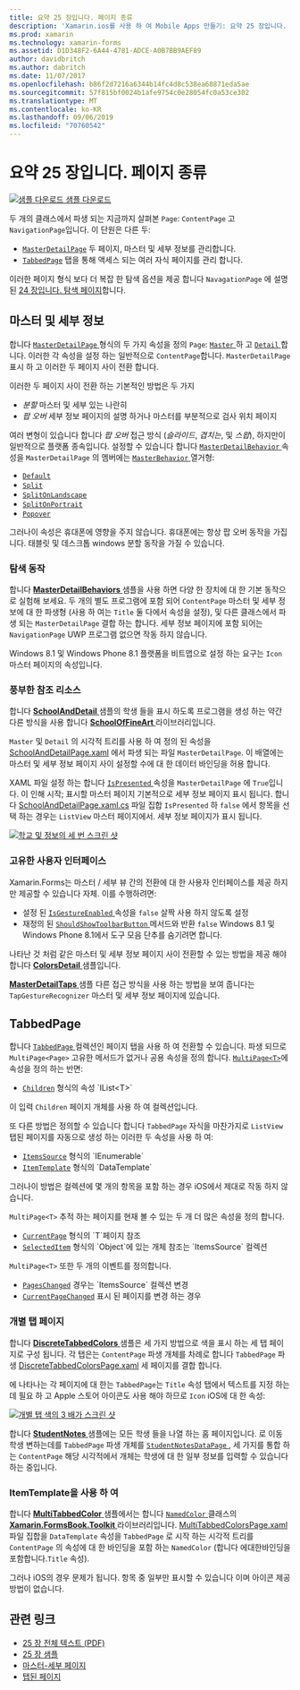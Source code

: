 ```yaml
---
title: 요약 25 장입니다. 페이지 종류
description: 'Xamarin.ios를 사용 하 여 Mobile Apps 만들기: 요약 25 장입니다. 페이지 종류'
ms.prod: xamarin
ms.technology: xamarin-forms
ms.assetid: D1D348F2-6A44-4781-ADCE-A0B7BB9AEF89
author: davidbritch
ms.author: dabritch
ms.date: 11/07/2017
ms.openlocfilehash: b86f2d7216a6344b14fc4d8c538ea68871eda5ae
ms.sourcegitcommit: 57f815bf0024b1afe9754c0e28054fc0a53ce302
ms.translationtype: MT
ms.contentlocale: ko-KR
ms.lasthandoff: 09/06/2019
ms.locfileid: "70760542"
---
```

# <a name="summary-of-chapter-25-page-varieties"></a>요약 25 장입니다. 페이지 종류

[![샘플 다운로드](~/media/shared/download.png) 샘플 다운로드](https://github.com/xamarin/xamarin-forms-book-samples/tree/master/Chapter25)

두 개의 클래스에서 파생 되는 지금까지 살펴본 `Page`: `ContentPage` 고 `NavigationPage`입니다. 이 단원은 다른 두:

- [`MasterDetailPage`](xref:Xamarin.Forms.MasterDetailPage) 두 페이지, 마스터 및 세부 정보를 관리합니다.
- [`TabbedPage`](xref:Xamarin.Forms.TabbedPage) 탭을 통해 액세스 되는 여러 자식 페이지를 관리 합니다.

이러한 페이지 형식 보다 더 복잡 한 탐색 옵션을 제공 합니다 `NavagationPage` 에 설명 된 [24 장입니다. 탐색 페이지](~/xamarin-forms/creating-mobile-apps-xamarin-forms/summaries/chapter24.md)합니다.

## <a name="master-and-detail"></a>마스터 및 세부 정보

합니다 [ `MasterDetailPage` ](xref:Xamarin.Forms.MasterDetailPage) 형식의 두 가지 속성을 정의 `Page`: [ `Master` ](xref:Xamarin.Forms.MasterDetailPage.Master) 하 고 [ `Detail` ](xref:Xamarin.Forms.MasterDetailPage.Detail)합니다. 이러한 각 속성을 설정 하는 일반적으로 `ContentPage`합니다. `MasterDetailPage` 표시 하 고 이러한 두 페이지 사이 전환 합니다.

이러한 두 페이지 사이 전환 하는 기본적인 방법은 두 가지

- *분할* 마스터 및 세부 있는 나란히
- *팝 오버* 세부 정보 페이지의 설명 하거나 마스터를 부분적으로 검사 위치 페이지

여러 변형이 있습니다 합니다 *팝 오버* 접근 방식 (*슬라이드*, *겹치는*, 및 *스왑*), 하지만이 일반적으로 플랫폼 종속입니다. 설정할 수 있습니다 합니다 [ `MasterDetailBehavior` ](xref:Xamarin.Forms.MasterDetailPage.MasterBehavior) 속성을 `MasterDetailPage` 의 멤버에는 [ `MasterBehavior` ](xref:Xamarin.Forms.MasterBehavior) 열거형:

- [`Default`](xref:Xamarin.Forms.MasterBehavior.Default)
- [`Split`](xref:Xamarin.Forms.MasterBehavior.Split)
- [`SplitOnLandscape`](xref:Xamarin.Forms.MasterBehavior.SplitOnLandscape)
- [`SplitOnPortrait`](xref:Xamarin.Forms.MasterBehavior.SplitOnPortrait)
- [`Popover`](xref:Xamarin.Forms.MasterBehavior.Popover)

그러나이 속성은 휴대폰에 영향을 주지 않습니다. 휴대폰에는 항상 팝 오버 동작을 가집니다. 태블릿 및 데스크톱 windows 분할 동작을 가질 수 있습니다.

### <a name="exploring-the-behaviors"></a>탐색 동작

합니다 [ **MasterDetailBehaviors** ](https://github.com/xamarin/xamarin-forms-book-samples/tree/master/Chapter25/MasterDetailBehaviors) 샘플을 사용 하면 다양 한 장치에 대 한 기본 동작으로 실험해 보세요. 두 개의 별도 프로그램에 포함 되어 `ContentPage` 마스터 및 세부 정보에 대 한 파생형 (사용 하 여는 `Title` 둘 다에서 속성을 설정), 및 다른 클래스에서 파생 되는 `MasterDetailPage` 결합 하는 합니다. 세부 정보 페이지에 포함 되어는 `NavigationPage` UWP 프로그램 없으면 작동 하지 않습니다.

Windows 8.1 및 Windows Phone 8.1 플랫폼을 비트맵으로 설정 하는 요구는 `Icon` 마스터 페이지의 속성입니다.

### <a name="back-to-school"></a>풍부한 참조 리소스

합니다 [ **SchoolAndDetail** ](https://github.com/xamarin/xamarin-forms-book-samples/tree/master/Chapter25/SchoolAndDetail) 샘플의 학생 들을 표시 하도록 프로그램을 생성 하는 약간 다른 방식을 사용 합니다 [ **SchoolOfFineArt** ](https://github.com/xamarin/xamarin-forms-book-samples/tree/master/Libraries/SchoolOfFineArt) 라이브러리입니다.

`Master` 및 `Detail` 의 시각적 트리를 사용 하 여 정의 된 속성을 [SchoolAndDetailPage.xaml](https://github.com/xamarin/xamarin-forms-book-samples/blob/master/Chapter25/SchoolAndDetail/SchoolAndDetail/SchoolAndDetail/SchoolAndDetailPage.xaml) 에서 파생 되는 파일 `MasterDetailPage`. 이 배열에는 마스터 및 세부 정보 페이지 사이 설정할 수에 대 한 데이터 바인딩을 허용 합니다.

XAML 파일 설정 하는 합니다 [ `IsPresented` ](xref:Xamarin.Forms.MasterDetailPage.IsPresented) 속성을 `MasterDetailPage` 에 `True`입니다. 이 인해 시작; 표시할 마스터 페이지 기본적으로 세부 정보 페이지 표시 됩니다. 합니다 [SchoolAndDetailPage.xaml.cs](https://github.com/xamarin/xamarin-forms-book-samples/blob/master/Chapter25/SchoolAndDetail/SchoolAndDetail/SchoolAndDetail/SchoolAndDetailPage.xaml.cs) 파일 집합 `IsPresented` 하 `false` 에서 항목을 선택 하는 경우는 `ListView` 마스터 페이지에서. 세부 정보 페이지가 표시 됩니다.

[![학교 및 정보의 세 번 스크린 샷](images/ch25fg09-small.png "는 MasterDetailPage에서 세부 정보 페이지")](images/ch25fg09-large.png#lightbox "를 MasterDetailPage에서 세부 정보 페이지")

### <a name="your-own-user-interface"></a>고유한 사용자 인터페이스

Xamarin.Forms는 마스터 / 세부 뷰 간의 전환에 대 한 사용자 인터페이스를 제공 하지만 제공할 수 있습니다 자체. 이를 수행하려면:

- 설정 된 [ `IsGestureEnabled` ](xref:Xamarin.Forms.MasterDetailPage.IsGestureEnabled) 속성을 `false` 살짝 사용 하지 않도록 설정
- 재정의 된 [ `ShouldShowToolbarButton` ](xref:Xamarin.Forms.MasterDetailPage.ShouldShowToolbarButton) 메서드와 반환 `false` Windows 8.1 및 Windows Phone 8.1에서 도구 모음 단추를 숨기려면 합니다.

나타난 것 처럼 같은 마스터 및 세부 정보 페이지 사이 전환할 수 있는 방법을 제공 해야 합니다 [ **ColorsDetail** ](https://github.com/xamarin/xamarin-forms-book-samples/tree/master/Chapter25/ColorsDetails) 샘플입니다.

[ **MasterDetailTaps** ](https://github.com/xamarin/xamarin-forms-book-samples/tree/master/Chapter25/MasterDetailTaps) 샘플 다른 접근 방식을 사용 하는 방법을 보여 줍니다는 `TapGestureRecognizer` 마스터 및 세부 정보 페이지에 있습니다.

## <a name="tabbedpage"></a>TabbedPage

합니다 [ `TabbedPage` ](xref:Xamarin.Forms.TabbedPage) 컬렉션인 페이지 탭을 사용 하 여 전환할 수 있습니다. 파생 되므로 `MultiPage<Page>` 고유한 메서드가 없거나 공용 속성을 정의 합니다. [`MultiPage<T>`](xref:Xamarin.Forms.MultiPage`1)에 속성을 정의 하는 반면:

- [`Children`](xref:Xamarin.Forms.MultiPage`1.Children) 형식의 속성 `IList<T>`

이 입력 `Children` 페이지 개체를 사용 하 여 컬렉션입니다.

또 다른 방법은 정의할 수 있습니다 합니다 `TabbedPage` 자식을 마찬가지로 `ListView` 탭된 페이지를 자동으로 생성 하는 이러한 두 속성을 사용 하 여:

- [`ItemsSource`](xref:Xamarin.Forms.MultiPage`1.ItemsSource) 형식의 `IEnumerable`
- [`ItemTemplate`](xref:Xamarin.Forms.MultiPage`1.ItemTemplate) 형식의 `DataTemplate`

그러나이 방법은 컬렉션에 몇 개의 항목을 포함 하는 경우 iOS에서 제대로 작동 하지 않습니다.

`MultiPage<T>` 추적 하는 페이지를 현재 볼 수 있는 두 개 더 많은 속성을 정의 합니다.

- [`CurrentPage`](xref:Xamarin.Forms.MultiPage`1.CurrentPage) 형식의 `T`페이지 참조
- [`SelectedItem`](xref:Xamarin.Forms.MultiPage`1.SelectedItem) 형식의 `Object`에 있는 개체 참조는 `ItemsSource` 컬렉션

`MultiPage<T>` 또한 두 개의 이벤트를 정의합니다.

- [`PagesChanged`](xref:Xamarin.Forms.MultiPage`1.PagesChanged) 경우는 `ItemsSource` 컬렉션 변경
- [`CurrentPageChanged`](xref:Xamarin.Forms.MultiPage`1.CurrentPageChanged) 표시 된 페이지를 변경 하는 경우

### <a name="discrete-tab-pages"></a>개별 탭 페이지

합니다 [ **DiscreteTabbedColors** ](https://github.com/xamarin/xamarin-forms-book-samples/tree/master/Chapter25/DiscreteTabbedColors) 샘플은 세 가지 방법으로 색을 표시 하는 세 탭 페이지로 구성 됩니다. 각 탭은는 `ContentPage` 파생 개체를 차례로 합니다 `TabbedPage` 파생 [DiscreteTabbedColorsPage.xaml](https://github.com/xamarin/xamarin-forms-book-samples/blob/master/Chapter25/DiscreteTabbedColors/DiscreteTabbedColors/DiscreteTabbedColors/DiscreteTabbedColorsPage.xaml) 세 페이지를 결합 합니다.

에 나타나는 각 페이지에 대 한는 `TabbedPage`는 `Title` 속성 탭에서 텍스트를 지정 하는 데 필요 하 고 Apple 스토어 아이콘도 사용 해야 하므로 `Icon` iOS에 대 한 속성:

[![개별 탭 색의 3 배가 스크린 샷](images/ch25fg13-small.png "TabbedPage")](images/ch25fg13-large.png#lightbox "TabbedPage")

합니다 [ **StudentNotes** ](https://github.com/xamarin/xamarin-forms-book-samples/tree/master/Chapter25/StudentNotes) 샘플에는 모든 학생 들을 나열 하는 홈 페이지입니다. 로 이동 학생 변하는데를 `TabbedPage` 파생 개체를 [ `StudentNotesDataPage` ](https://github.com/xamarin/xamarin-forms-book-samples/blob/master/Chapter25/StudentNotes/StudentNotes/StudentNotes/StudentNotesDataPage.xaml), 세 가지를 통합 하는 `ContentPage` 해당 시각적에서 개체는 학생에 대 한 일부 정보를 입력할 수 있습니다 하는 중입니다.

### <a name="using-an-itemtemplate"></a>ItemTemplate을 사용 하 여

합니다 [ **MultiTabbedColor** ](https://github.com/xamarin/xamarin-forms-book-samples/tree/master/Chapter25/MultiTabbedColors) 샘플에서는 합니다 [ `NamedColor` ](https://github.com/xamarin/xamarin-forms-book-samples/blob/master/Libraries/Xamarin.FormsBook.Toolkit/Xamarin.FormsBook.Toolkit/NamedColor.cs) 클래스의 [ **Xamarin.FormsBook.Toolkit** ](https://github.com/xamarin/xamarin-forms-book-samples/tree/master/Libraries/Xamarin.FormsBook.Toolkit) 라이브러리입니다. [MultiTabbedColorsPage.xaml](https://github.com/xamarin/xamarin-forms-book-samples/blob/master/Chapter25/MultiTabbedColors/MultiTabbedColors/MultiTabbedColors/MultiTabbedColorsPage.xaml) 파일 집합을 `DataTemplate` 속성을 `TabbedPage` 로 시작 하는 시각적 트리를 `ContentPage` 의 속성에 대 한 바인딩을 포함 하는 `NamedColor` (합니다 에대한바인딩을포함합니다.`Title` 속성).

그러나 iOS의 경우 문제가 됩니다. 항목 중 일부만 표시할 수 있습니다 이며 아이콘 제공 방법이 없습니다.

## <a name="related-links"></a>관련 링크

- [25 장 전체 텍스트 (PDF)](https://download.xamarin.com/developer/xamarin-forms-book/XamarinFormsBook-Ch25-Apr2016.pdf)
- [25 장 샘플](https://github.com/xamarin/xamarin-forms-book-samples/tree/master/Chapter25)
- [마스터-세부 페이지](~/xamarin-forms/app-fundamentals/navigation/master-detail-page.md)
- [탭된 페이지](~/xamarin-forms/app-fundamentals/navigation/tabbed-page.md)

